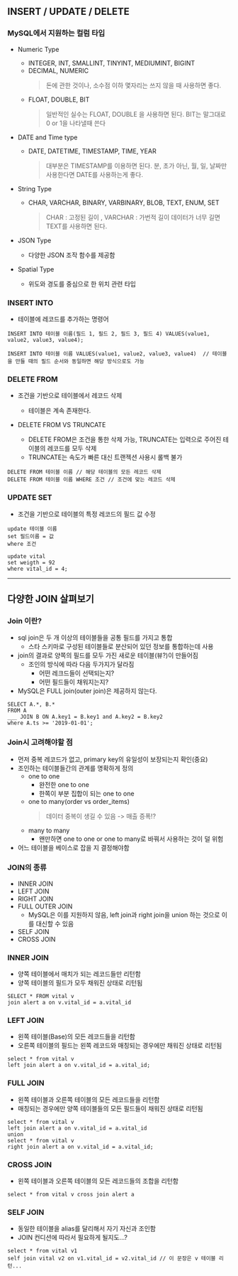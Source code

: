 ## INSERT / UPDATE / DELETE

### MySQL에서 지원하는 컬럼 타입

- Numeric Type
  - INTEGER, INT, SMALLINT, TINYINT, MEDIUMINT, BIGINT
  - DECIMAL, NUMERIC
    > 돈에 관한 것이나, 소수점 이하 몇자리는 쓰지 않을 때 사용하면 좋다.
  - FLOAT, DOUBLE, BIT
    > 일반적인 실수는 FLOAT, DOUBLE 을 사용하면 된다.
    > BIT는 말그대로 0 or 1을 나타낼때 쓴다
- DATE and Time type

  - DATE, DATETIME, TIMESTAMP, TIME, YEAR
    > 대부분은 TIMESTAMP를 이용하면 된다. 분, 초가 아닌, 월, 일, 날짜만 사용한다면 DATE를 사용하는게 좋다.

- String Type

  - CHAR, VARCHAR, BINARY, VARBINARY, BLOB, TEXT, ENUM, SET
    > CHAR : 고정된 길이 , VARCHAR : 가번적 길이
    > 데이터가 너무 길면 TEXT를 사용하면 된다.

- JSON Type

  - 다양한 JSON 조작 함수를 제공함

- Spatial Type
  - 위도와 경도를 중심으로 한 위치 관련 타입

### INSERT INTO

- 테이블에 레코드를 추가하는 명령어

```
INSERT INTO 테이블 이름(필드 1, 필드 2, 필드 3, 필드 4) VALUES(value1, value2, value3, value4);

INSERT INTO 테이블 이름 VALUES(value1, value2, value3, value4)  // 테이블을 만들 때의 필드 순서와 동일하면 해당 방식으로도 가능
```

### DELETE FROM

- 조건을 기반으로 테이블에서 레코드 삭제

  - 테이블은 계속 존재한다.

- DELETE FROM VS TRUNCATE
  - DELETE FROM은 조건을 통한 삭제 가능, TRUNCATE는 입력으로 주어진 테이블의 레코드를 모두 삭제
  - TRUNCATE는 속도가 빠른 대신 트랜젝션 사용시 롤백 불가

```
DELETE FROM 테이블 이름 // 해당 테이블의 모든 레코드 삭제
DELETE FROM 테이블 이름 WHERE 조건 // 조건에 맞는 레코드 삭제
```

### UPDATE SET

- 조건을 기반으로 테이블의 특정 레코드의 필드 값 수정

```
update 테이블 이름
set 필드이름 = 값
where 조건

update vital
set weigth = 92
where vital_id = 4;
```

---

## 다양한 JOIN 살펴보기

### Join 이란?

- sql join은 두 개 이상의 테이블들을 공통 필드를 가지고 통합
  - 스타 스키마로 구성된 테이블들로 분산되어 있던 정보를 통합하는데 사용
- join의 결과로 양쪽의 필드를 모두 가진 새로운 테이블(뷰?)이 만들어짐
  - 조인의 방식에 따라 다음 두가지가 달라짐
    - 어떤 레크드들이 선택되는지?
    - 어떤 필드들이 채워지는지?
- MySQL은 FULL join(outer join)은 제공하지 않는다.

```
SELECT A.*, B.*
FROM A
___ JOIN B ON A.key1 = B.key1 and A.key2 = B.key2
where A.ts >= '2019-01-01';
```

### Join시 고려해야할 점

- 먼저 중복 레코드가 없고, primary key의 유일성이 보장되는지 확인(중요)
- 조인하는 테이블들간의 관계를 명확하게 정의
  - one to one
    - 완전한 one to one
    - 한쪽이 부분 집합이 되는 one to one
  - one to many(order vs order_items)
    > 데이터 중복이 생길 수 있음 -> 매출 증폭!?
  - many to many
    - 왠만하면 one to one or one to many로 바꿔서 사용하는 것이 덜 위험
- 어느 테이블을 베이스로 잡을 지 결정해야함

### JOIN의 종류

- INNER JOIN
- LEFT JOIN
- RIGHT JOIN
- FULL OUTER JOIN
  - MySQL은 이를 지원하지 않음, left join과 right join을 union 하는 것으로 이를 대신할 수 있음
- SELF JOIN
- CROSS JOIN

### INNER JOIN

- 양쪽 테이블에서 매치가 되는 레코드들만 리턴함
- 양쪽 테이블의 필드가 모두 채워진 상태로 리턴됨

```
SELECT * FROM vital v
join alert a on v.vital_id = a.vital_id
```

### LEFT JOIN

- 왼쪽 테이블(Base)의 모든 레코드들을 리턴함
- 오른쪽 테이블의 필드는 왼쪽 레코드와 매칭되는 경우에만 채워진 상태로 리턴됨

```
select * from vital v
left join alert a on v.vital_id = a.vital_id;
```

### FULL JOIN

- 왼쪽 테이블과 오른쪽 테이블의 모든 레코드들을 리턴함
- 매칭되는 경우에만 양쪽 테이블들의 모든 필드들이 채워진 상태로 리턴됨

```
select * from vital v
left join alert a on v.vital_id = a.vital_id
union
select * from vital v
right join alert a on v.vital_id = a.vital_id;
```

### CROSS JOIN

- 왼쪽 테이블과 오른쪽 테이블의 모든 레코드들의 조합을 리턴함

```
select * from vital v cross join alert a
```

### SELF JOIN

- 동일한 테이블을 alias를 달리해서 자기 자신과 조인함
- JOIN 컨디션에 따라서 필요하게 될지도...?

```
select * from vital v1
self join vital v2 on v1.vital_id = v2.vital_id // 이 문장은 v 테이블 리턴...
```

